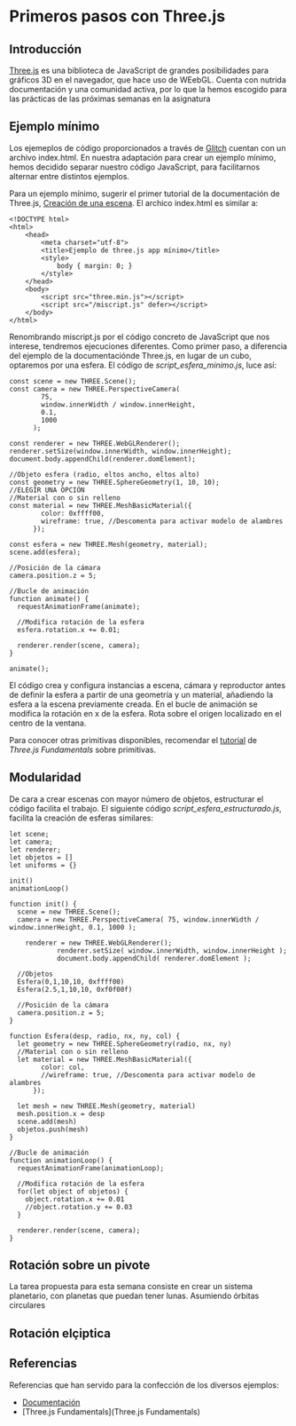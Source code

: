 # Primeros pasos con Three.js

## Introducción

[Three.js](https://threejs.org/) es una biblioteca de JavaScript de grandes posibilidades para gráficos 3D en el navegador, que hace uso de WEebGL. Cuenta
con nutrida documentación y una comunidad activa, por lo que la hemos escogido para las prácticas de las próximas semanas en la asignatura

## Ejemplo mínimo

Los ejemeplos de código proporcionados a través de [Glitch](https://glitch.com) cuentan con un archivo index.html. En nuestra adaptación para crear un ejemplo mínimo, hemos decidido separar nuestro código JavaScript, para facilitarnos alternar entre distintos ejemplos.

Para un ejemplo mínimo, sugerir el primer tutorial de la documentación de Three.js, [Creación de una escena](https://threejs.org/docs/#manual/en/introduction/Creating-a-scene). El archico index.html es similar a:


```
<!DOCTYPE html>
<html>
	<head>
		<meta charset="utf-8">
		<title>Ejemplo de three.js app mínimo</title>
		<style>
			body { margin: 0; }
		</style>
	</head>
	<body>
		<script src="three.min.js"></script>
		<script src="/miscript.js" defer></script>		
	</body>
</html>
```

Renombrando miscript.js por el código concreto de JavaScript que nos interese, tendremos ejecuciones diferentes. Como primer paso, a diferencia del ejemplo de la documentaciónde Three.js, en lugar de un cubo, optaremos por una esfera. El código de *script_esfera_minimo.js*, luce así:

```
const scene = new THREE.Scene();
const camera = new THREE.PerspectiveCamera(
        75,
        window.innerWidth / window.innerHeight,
        0.1,
        1000
      );

const renderer = new THREE.WebGLRenderer();
renderer.setSize(window.innerWidth, window.innerHeight);
document.body.appendChild(renderer.domElement);

//Objeto esfera (radio, eltos ancho, eltos alto)
const geometry = new THREE.SphereGeometry(1, 10, 10);
//ELEGIR UNA OPCIÓN
//Material con o sin relleno
const material = new THREE.MeshBasicMaterial({
        color: 0xffff00,
        wireframe: true, //Descomenta para activar modelo de alambres
      });

const esfera = new THREE.Mesh(geometry, material);
scene.add(esfera);

//Posición de la cámara
camera.position.z = 5;

//Bucle de animación
function animate() {
  requestAnimationFrame(animate);

  //Modifica rotación de la esfera
  esfera.rotation.x += 0.01;

  renderer.render(scene, camera);
}

animate();
```

El código crea y configura instancias a escena, cámara y reproductor antes de definir la esfera a partir de una geometría y un material, añadiendo la esfera a la escena previamente creada. En el bucle de animación se modifica la rotación en x de la esfera. Rota sobre el origen localizado en el centro de la ventana.


Para conocer otras primitivas disponibles, recomendar el [tutorial](https://r105.threejsfundamentals.org/threejs/lessons/threejs-primitives.html) de *Three.js Fundamentals* sobre primitivas.

## Modularidad

De cara a crear escenas con mayor número de objetos, estructurar el código facilita el trabajo. El siguiente código *script_esfera_estructurado.js*, facilita la creación de esferas similares:

```
let scene;
let camera;
let renderer;
let objetos = []
let uniforms = {}

init()
animationLoop()

function init() {
  scene = new THREE.Scene();
  camera = new THREE.PerspectiveCamera( 75, window.innerWidth / window.innerHeight, 0.1, 1000 );

	renderer = new THREE.WebGLRenderer();
			renderer.setSize( window.innerWidth, window.innerHeight );
			document.body.appendChild( renderer.domElement );

  //Objetos
  Esfera(0,1,10,10, 0xffff00)
  Esfera(2.5,1,10,10, 0xf0f00f)

  //Posición de la cámara
  camera.position.z = 5;  
}

function Esfera(desp, radio, nx, ny, col) {
  let geometry = new THREE.SphereGeometry(radio, nx, ny)
  //Material con o sin relleno
  let material = new THREE.MeshBasicMaterial({
        color: col,
        //wireframe: true, //Descomenta para activar modelo de alambres
      });

  let mesh = new THREE.Mesh(geometry, material)
  mesh.position.x = desp
  scene.add(mesh)
  objetos.push(mesh)
}

//Bucle de animación
function animationLoop() {
  requestAnimationFrame(animationLoop);

  //Modifica rotación de la esfera
  for(let object of objetos) {
    object.rotation.x += 0.01
    //object.rotation.y += 0.03
  }

  renderer.render(scene, camera);
}
```

## Rotación sobre un pivote

La tarea propuesta para esta semana consiste en crear un sistema planetario, con planetas que puedan tener lunas. Asumiendo órbitas circulares 


## Rotación elçiptica

## Referencias

Referencias que han servido para la confección de los diversos ejemplos:

- [Documentación](https://threejs.org/docs/index.html#manual/en/introduction/Creating-a-scene)  
- [Three.js Fundamentals](Three.js Fundamentals)
